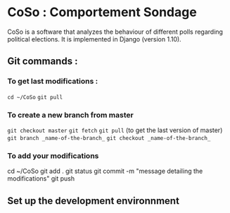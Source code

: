 # CoSo : Comportement Sondage 

CoSo is a software that analyzes the behaviour of different polls regarding political elections. It is implemented in Django (version 1.10).

## Git commands :

### To get last modifications :
`cd ~/CoSo`
`git pull`

### To create a new branch from master
`git checkout master`
`git fetch`
`git pull` (to get the last version of master)
`git branch _name-of-the-branch_`
`git checkout _name-of-the-branch_`


### To add your modifications
cd ~/CoSo
git add .
git status
git commit -m "message detailing the modifications"
git push

## Set up the development environnment 


